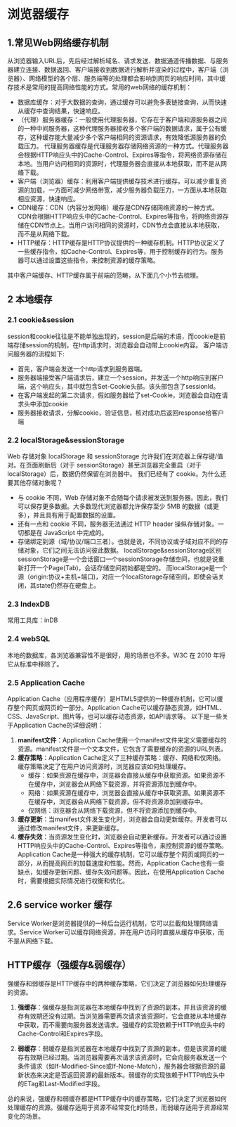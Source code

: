 # 浏览器缓存
## 1.常见Web网络缓存机制
从浏览器输入URL后，先后经过解析域名、请求发送、数据通道传播数据、与服务器建立连接、数据返回、客户端接收到数据进行解析并渲染的过程中，客户端（浏览器）、网络模型的各个层、服务端等的处理都会影响到网页的响应时间，其中缓存技术是常用的提高网络性能的方式。常用的web网络的缓存机制：
* 数据库缓存：对于大数据的查询，通过缓存可以避免多表链接查询，从而快速从缓存中查询结果，快速响应。
* （代理）服务器缓存：一般使用代理服务器，它存在于客户端和源服务器之间的一种中间服务器，这种代理服务器接收多个客户端的数据请求，属于公有缓存，这种缓存能大量减少多个客户端相同的资源请求，有效降低源服务器的负载压力。
代理服务器缓存是代理服务器存储网络资源的一种方式。代理服务器会根据HTTP响应头中的Cache-Control、Expires等指令，将网络资源存储在本地。当用户访问相同的资源时，代理服务器会直接从本地获取，而不是从网络下载。
* 客户端（浏览器）缓存：利用客户端提供缓存技术进行缓存，可以减少重复资源的加载，一方面可减少网络带宽，减少服务器负载压力，一方面从本地获取相应资源，快速响应。
* CDN缓存：CDN（内容分发网络）缓存是CDN存储网络资源的一种方式。CDN会根据HTTP响应头中的Cache-Control、Expires等指令，将网络资源存储在CDN节点上。当用户访问相同的资源时，CDN节点会直接从本地获取，而不是从网络下载。
* HTTP缓存：HTTP缓存是HTTP协议提供的一种缓存机制。HTTP协议定义了一些缓存指令，如Cache-Control、Expires等，用于控制缓存的行为。服务器可以通过设置这些指令，来控制资源的缓存策略。

其中客户端缓存、HTTP缓存属于前端的范畴，从下面几个小节去梳理。

## 2 本地缓存
### 2.1 cookie&session
session和cookie往往是不能单独出现的，session是后端的术语，而cookie是前端存储session的机制，在http请求时，浏览器会自动带上cookie内容。
客户端访问服务器的流程如下:
* 首先，客户端会发送一个http请求到服务器端。
* 服务器端接受客户端请求后，建立一个session，并发送一个http响应到客户端，这个响应头，其中就包含Set-Cookie头部。该头部包含了sessionId。
* 在客户端发起的第二次请求，假如服务器给了set-Cookie，浏览器会自动在请求头中添加cookie
* 服务器接收请求，分解cookie，验证信息，核对成功后返回response给客户端
### 2.2 localStorage&sessionStorage
Web 存储对象 localStorage 和 sessionStorage 允许我们在浏览器上保存键/值对。在页面刷新后（对于 sessionStorage）甚至浏览器完全重启（对于 localStorage）后，数据仍然保留在浏览器中。
我们已经有了 cookie。为什么还要其他存储对象呢？
* 与 cookie 不同，Web 存储对象不会随每个请求被发送到服务器。因此，我们可以保存更多数据。大多数现代浏览器都允许保存至少 5MB 的数据（或更多），并且具有用于配置数据的设置。
* 还有一点和 cookie 不同，服务器无法通过 HTTP header 操纵存储对象。一切都是在 JavaScript 中完成的。
* 存储绑定到源（域/协议/端口三者）。也就是说，不同协议或子域对应不同的存储对象，它们之间无法访问彼此数据。
localStorage&sessionStorage区别
sessionStorage是一个会话窗口一个sessionStorage存储空间，也就是说重新打开一个Page(Tab)，会话存储空间初始都是空的。
而localStorage是一个源（origin:协议+主机+端口)，对应一个localStorage存储空间，即使会话关闭，其state仍然存在硬盘上。
### 2.3 IndexDB
常用工具库：inDB
### 2.4 webSQL
本地的数据库，各浏览器兼容性不是很好，用的场景也不多。W3C 在 2010 年将它从标准中移除了。
### 2.5 Application Cache
Application Cache（应用程序缓存）是HTML5提供的一种缓存机制，它可以缓存整个网页或网页的一部分。Application Cache可以缓存静态资源，如HTML、CSS、JavaScript、图片等，也可以缓存动态资源，如API请求等。
以下是一些关于Application Cache的详细说明：
1. **manifest文件**：Application Cache使用一个manifest文件来定义需要缓存的资源。manifest文件是一个文本文件，它包含了需要缓存的资源的URL列表。
2. **缓存策略**：Application Cache定义了三种缓存策略：缓存、网络和仅网络。缓存策略决定了在用户访问资源时，浏览器应该如何处理缓存。
   	- 缓存：如果资源在缓存中，浏览器会直接从缓存中获取资源。如果资源不在缓存中，浏览器会从网络下载资源，并将资源添加到缓存中。
   	- 网络：如果资源在缓存中，浏览器会直接从缓存中获取资源。如果资源不在缓存中，浏览器会从网络下载资源，但不将资源添加到缓存中。
   	- 仅网络：浏览器会从网络下载资源，但不将资源添加到缓存中。
3. **缓存更新**：当manifest文件发生变化时，浏览器会自动更新缓存。开发者可以通过修改manifest文件，来更新缓存。
4. **缓存失效**：当资源发生变化时，浏览器会自动更新缓存。开发者可以通过设置HTTP响应头中的Cache-Control、Expires等指令，来控制资源的缓存策略。
Application Cache是一种强大的缓存机制，它可以缓存整个网页或网页的一部分，从而提高网页的加载速度和性能。然而，Application Cache也有一些缺点，如缓存更新问题、缓存失效问题等。因此，在使用Application Cache时，需要根据实际情况进行权衡和优化。
## 2.6 service worker 缓存
Service Worker是浏览器提供的一种后台运行机制，它可以拦截和处理网络请求。Service Worker可以缓存网络资源，并在用户访问时直接从缓存中获取，而不是从网络下载。


## HTTP缓存（强缓存&弱缓存）
强缓存和弱缓存是HTTP缓存中的两种缓存策略，它们决定了浏览器如何处理缓存的资源。

1. **强缓存**：强缓存是指浏览器在本地缓存中找到了资源的副本，并且该资源的缓存有效期还没有过期。当浏览器需要再次请求该资源时，它会直接从本地缓存中获取，而不需要向服务器发送请求。强缓存的实现依赖于HTTP响应头中的Cache-Control和Expires字段。

2. **弱缓存**：弱缓存是指浏览器在本地缓存中找到了资源的副本，但是该资源的缓存有效期已经过期。当浏览器需要再次请求该资源时，它会向服务器发送一个条件请求（如If-Modified-Since或If-None-Match），服务器会根据资源的最新状态来决定是否返回资源的最新版本。弱缓存的实现依赖于HTTP响应头中的ETag和Last-Modified字段。

总的来说，强缓存和弱缓存都是HTTP缓存中的缓存策略，它们决定了浏览器如何处理缓存的资源。强缓存适用于资源不经常变化的场景，而弱缓存适用于资源经常变化的场景。



